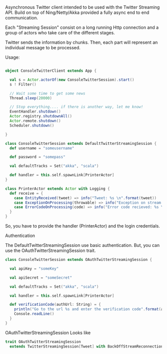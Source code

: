 Asynchronous Twitter client intended to be used with the Twitter Streaming API.
Build on top of Ning/Netty/Akka provided a fully async end to end communication.

Each "Streaming Session" consist on a long running Http connection and a group
of actors who take care of the different stages.

Twitter sends the information by chunks. Then, each part will represent an individual message to be processed.

Usage:

```scala

object ConsoleTwitterClient extends App {

  val s = Actor.actorOf(new ConsoleTwitterSession).start()
  s ! Filter()

  // Wait some time to get some news
  Thread.sleep(20000)

  // Stop everything.... if there is another way, let me know!
  EventHandler.shutdown()
  Actor.registry.shutdownAll()
  Actor.remote.shutdown()
  Scheduler.shutdown()

}

class ConsoleTwitterSession extends DefaultTwitterStreamingSession {
  def username = "someusername"

  def password = "somepass"

  val defaultTracks = Set("akka", "scala")

  def handler = this.self.spawnLink[PrinterActor]
}

class PrinterActor extends Actor with Logging {
  def receive = {
    case EntityReceived(tweet) => info("Tweet: %s \n".format(tweet))
    case ExceptionOnProcessing(throwable) => info("Exception on stream: %s \n".format(throwable))
    case ErrorCodeOnProcessing(code) => info("Error code recieved: %s \n".format(code))
  }
}

```


So, you have to provide the handler (PrinterActor) and the login credentials.



Authentication

The DefaultTwitterStreamingSession use basic authentication. But, you can use the OAuthTwitterStreamingSession trait.


```scala
class ConsoleTwitterSession extends OAuthTwitterStreamingSession {

  val apiKey = "someKey"

  val apiSecret = "someSecret"

  val defaultTracks = Set("akka", "scala")

  val handler = this.self.spawnLink[PrinterActor]

  def verificationCode(authUrl: String) = {
    println("Go to the url %s and enter the verification code".format(authUrl))
    Console.readLine()
  }
}
```


OAuthTwitterStreamingSession Looks like

```scala
trait OAuthTwitterStreamingSession
  extends TwitterStreamingSession[Tweet] with BackOffStreamReconnectionStrategy with JsonEntitySerializer with OAuthAuthenticationMechanism
```